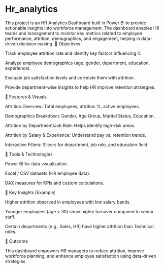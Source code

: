 # Hr_analytics
This project is an HR Analytics Dashboard built in Power BI to provide actionable insights into workforce management. The dashboard enables HR teams and management to monitor key metrics related to employee performance, attrition, demographics, and engagement, helping in data-driven decision making.
🔹 Objectives

Track employee attrition rate and identify key factors influencing it.

Analyze employee demographics (age, gender, department, education, experience).

Evaluate job satisfaction levels and correlate them with attrition.

Provide department-wise insights to help HR improve retention strategies.

🔹 Features & Visuals

Attrition Overview: Total employees, attrition %, active employees.

Demographics Breakdown: Gender, Age Group, Marital Status, Education.

Attrition by Department/Job Role: Helps identify high-risk areas.

Attrition by Salary & Experience: Understand pay vs. retention trends.

Interactive Filters: Slicers for department, job role, and education field.

🔹 Tools & Technologies

Power BI for data visualization.

Excel / CSV datasets (HR employee data).

DAX measures for KPIs and custom calculations.

🔹 Key Insights (Example)

Higher attrition observed in employees with low salary bands.

Younger employees (age < 30) show higher turnover compared to senior staff.

Certain departments (e.g., Sales, HR) have higher attrition than Technical roles.

🔹 Outcome

This dashboard empowers HR managers to reduce attrition, improve workforce planning, and enhance employee satisfaction using data-driven strategies.

